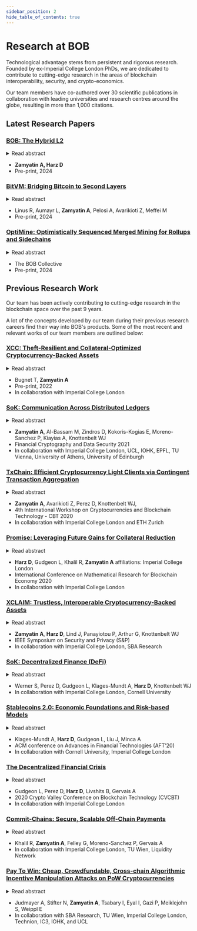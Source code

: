 ```yaml
---
sidebar_position: 2
hide_table_of_contents: true
---
```


# Research at BOB

Technological advantage stems from persistent and rigorous research.
Founded by ex-Imperial College London PhDs, we are dedicated to contribute to cutting-edge research in the areas of blockchain interoperability, security, and crypto-economics.

Our team members have co-authored over 30 scientific publications in collaboration with leading universities and research centres around the globe, resulting in more than 1,000 citations.

## Latest Research Papers

### [BOB: The Hybrid L2](https://docs.gobob.xyz/whitepaper.pdf)

<details>
  <summary>Read abstract</summary>

BOB is a new type of Bitcoin-secured blockchain: a Hybrid L2. Hybrid L2s inherit security from Bitcoin, as the most secure and decentralized network. Bitcoin security is then used to create trustminimized bridges to Bitcoin, Ethereum, and other L1s. As a result, the Hybrid L2 does not rely on third-party bridges for interoperability and solves the problem of fragmented BTC multi-chain liquidity.

</details>

- **Zamyatin A, Harz D**
- Pre-print, 2024

### [BitVM: Bridging Bitcoin to Second Layers](https://bitvm.org/bitvm_bridge.pdf)

<details>
  <summary>Read abstract</summary>

BitVM2 is a novel paradigm that enables arbitrary program execution in Bitcoin, thereby combining Turing-complete expressiveness with the security of Bitcoin consensus. At its core, BitVM2 leverages optimistic computation, assuming operators are honest unless proven otherwise by challengers through fraud proofs, and SNARK proof verification scripts, which are split into sub-programs that are executed within Bitcoin transactions. As a result, BitVM2 ensures program correctness with just three on-chain transactions. BitVM2 significantly improves over prior BitVM designs by enabling, for the first time, permissionless challenging and by reducing the complexity and number of on-chain transactions required to resolve disputes. Our construction requires no consensus changes to Bitcoin. BitVM2 enables the design of an entirely new class of applications in Bitcoin. We showcase that by presenting BitVM Bridge, a protocol that enhances prior Bitcoin bridges by reducing trust assumptions for the safety of deposits from an honest majority (t-of-n) to existential honesty (1-of-n) during setup. To guarantee liveness, we only require one active rational operator (while the others can be malicious). Any user can act as challenger, facilitating permissionless verification of the protocol.

</details>

- Linus R, Aumayr L, **Zamyatin A**, Pelosi A, Avarikioti Z, Meffei M
- Pre-print, 2024

### [OptiMine: Optimistically Sequenced Merged Mining for Rollups and Sidechains](https://gobob.xyz/optimine)

<details>
  <summary>Read abstract</summary>

We coin the hybrid consensus technique “Optimistically Sequenced Merged Mining”. The technique enables any sidechain or rollup connected to an L1 chain to receive Proof-of-Work security from Bitcoin Miners. Rollups and sidechains retain fast block production and reduce the trust in centralized Sequencers and block-producing nodes.

</details>

- The BOB Collective
- Pre-print, 2024

## Previous Research Work

Our team has been actively contributing to cutting-edge research in the blockchain space over the past 9 years.

A lot of the concepts developed by our team during their previous research careers find their way into BOB's products. Some of the most recent and relevant works of our team members are outlined below:

### [XCC: Theft-Resilient and Collateral-Optimized Cryptocurrency-Backed Assets](https://docs.interlay.io/_assets/papers/XCC_paper.pdf)

<details>
  <summary>Read abstract</summary>

The need for cross-blockchain interoperability is higher than ever. Today, there exists a plethora of blockchain-based cryptocurrencies, with varying levels of adoption and diverse niche use cases, and yet communication across blockchains is still in its infancy. Despite the vast potential for novel applications in an interoperable ecosystem, cross-chain tools and protocols are few and often limited.

Cross-chain communication requires a trusted third party, as the Fair Exchange problem is reducible to it. However, the decentralised consensus of blockchains can be used as a source of trust, and financial incentives can achieve security. XCLAIM uses these principles to enable collateralised cryptocurrency-backed assets (CbAs) to be created and used. However, full collateralization is inefficient, and to protect against exchange rate fluctuations overcollateralization is necessary. This is a significant barrier to scaling, and as a result, in practice, most systems still employ a centralised architecture.

In this work, we introduce XCC, an extension to the XCLAIM framework which allows for a significant reduction in collateral required. By making use of periodic, timelocked commitments on the backing blockchain, XCC decouples locked collateral from issued CbAs, allowing fractional collateralization without loss of security. We instantiate XCC between Bitcoin and Ethereum to showcase practical feasibility. XCC is compatible with the majority of existing blockchains without modification.

</details>

- Bugnet T, **Zamyatin A**
- Pre-print, 2022
- In collaboration with Imperial College London

### [SoK: Communication Across Distributed Ledgers](https://eprint.iacr.org/2019/1128.pdf)

<details>
  <summary>Read abstract</summary>

Since the inception of Bitcoin, a plethora of distributed ledgers differing in design and purpose has been created. While by design, blockchains provide no means to securely communicate with external systems, numerous attempts towards trustless cross-chain communication have been proposed over the years. Today, cross-chain communication (CCC) plays a fundamental role in cryptocurrency exchanges, scalability efforts via sharding, extension of existing systems through sidechains, and bootstrapping of new blockchains. Unfortunately, existing proposals are designed ad-hoc for specific use-cases, making it hard to gain confidence in their correctness and composability.

We provide the first systematic exposition of cross-chain communication protocols. We formalize the underlying research problem and show that CCC is impossible without a trusted third party, contrary to common beliefs in the blockchain community. With this result in mind, we develop a framework to design new and evaluate existing CCC protocols, focusing on the inherent trust assumptions thereof, and derive a classification covering the field of cross-chain communication to date. We conclude by discussing open challenges for CCC research and the implications of interoperability on the security and privacy of blockchains.

</details>

- **Zamyatin A**, Al-Bassam M, Zindros D, Kokoris-Kogias E, Moreno-Sanchez P, Kiayias A, Knottenbelt WJ
- Financial Cryptography and Data Security 2021
- In collaboration with Imperial College London, UCL, IOHK, EPFL, TU Vienna, University of Athens, University of Edinburgh

### [TxChain: Efficient Cryptocurrency Light Clients via Contingent Transaction Aggregation](https://eprint.iacr.org/2020/580.pdf)

<details>
  <summary>Read abstract</summary>

Cryptocurrency light- or simplified payment verification (SPV) clients allow nodes with limited resources to efficiently verify execution of payments. Instead of downloading the entire blockchain, only block headers and selected transactions are stored. Still, the storage and bandwidth cost, linear in blockchain size, remain non-negligible, especially for smart contracts and mobile devices: as of April 2020, these amount to 50 MB in Bitcoin and 5 GB in Ethereum.

Recently, two improved sublinear light clients were proposed: to validate the blockchain, NIPoPoWs and FlyClient only download a polylogarithmic number of block headers, sampled at random. The actual verification of payments, however, remains costly: for each verified transaction, the corresponding block must too be downloaded. This yields NIPoPoWs and FlyClient only effective under low transaction volumes.

We present TxChain, a novel mechanism to maintain efficiency of light clients even under high transaction volumes. Specifically, we introduce the concept of contingent transaction aggregation, where proving inclusion of a single contingent transaction implicitly proves that n other transactions exist in the blockchain. To verify n payments, TxChain requires only a single transaction in the best (n≤c), and n/c+logc(n) transactions in the worst case (n>c). We deploy TxChain on Bitcoin without consensus changes and implement a soft fork for Ethereum. To demonstrate effectiveness in the cross-chain setting, we implement TxChain as a smart contract on Ethereum to efficiently verify Bitcoin payments.

</details>

- **Zamyatin A**, Avarikioti Z, Perez D, Knottenbelt WJ,
- 4th International Workshop on Cryptocurrencies and Blockchain Technology - CBT 2020
- In collaboration with Imperial College London and ETH Zurich

### [Promise: Leveraging Future Gains for Collateral Reduction](https://eprint.iacr.org/2020/532.pdf)

<details>
  <summary>Read abstract</summary>

Collateral employed in cryptoeconomic protocols protects against the misbehavior of economically rational agents, compensating honest users for damages and punishing misbehaving parties. The introduction of collateral, however, carries three disadvantages: (i) requiring agents to lock up a substantial amount of collateral can be an entry barrier, limiting the set of candidates to wealthy agents; (ii) affected agents incur ongoing opportunity costs as the collateral cannot be utilized elsewhere; and (iii) users wishing to interact with an agent on a frequent basis (e.g., with a service provider to facilitate second-layer payments), have to ensure the correctness of each interaction individually instead of subscribing to a service period in which interactions are secured by the underlying collateral.

We present Promise, a subscription mechanism to decrease the initial capital requirements of economically rational service providers in cryptoeconomic protocols. The mechanism leverages future income (such as service fees) prepaid by users to reduce the collateral actively locked up by service providers, while sustaining secure operation of the protocol. Promise is applicable in the context of multiple service providers competing for users. We provide a model for evaluating its effectiveness and argue its security. Demonstrating Promise's applicability, we discuss how Promise can be integrated into a cross-chain interoperability protocol, XCLAIM, and a second-layer scaling protocol, NOCUST. Last, we present an implementation of the protocol on Ethereum showing that all functions of the protocol can be implemented in constant time complexity and Promise only adds USD 0.05 for a setup per user and service provider and USD 0.01 per service delivery during the subscription period.

</details>

- **Harz D**, Gudgeon L, Khalil R, **Zamyatin A**
  affiliations: Imperial College London
- International Conference on Mathematical Research for Blockchain Economy 2020
- In collaboration with Imperial College London

### [XCLAIM: Trustless, Interoperable Cryptocurrency-Backed Assets](https://eprint.iacr.org/2018/643.pdf)

<details>
  <summary>Read abstract</summary>

Building trustless cross-blockchain trading protocols is challenging. Centralized exchanges thus remain the preferred route to execute transfers across blockchains. However, these services require trust and therefore undermine the very nature of the blockchains on which they operate. To overcome this, several decentralized exchanges have recently emerged which offer support for atomic cross-chain swaps (ACCS). ACCS enable the trustless exchange of cryptocurrencies across blockchains, and are the only known mechanism to do so. However, ACCS suffer significant limitations; they are slow, inefficient and costly, meaning that they are rarely used in practice.

We present XCLAIM: the first generic framework for achieving trustless and efficient cross-chain exchanges using cryptocurrency-backed assets (CbAs). XCLAIM offers protocols for issuing, transferring, swapping and redeeming CbAs securely in a non-interactive manner on existing blockchains. We instantiate XCLAIM between Bitcoin and Ethereum and evaluate our implementation; it costs less than USD 0.50 to issue an arbitrary amount of Bitcoin-backed tokens on Ethereum. We show XCLAIM is not only faster, but also significantly cheaper than atomic cross-chain swaps. Finally, XCLAIM is compatible with the majority of existing blockchains without modification, and enables several novel cryptocurrency applications, such as cross-chain payment channels and efficient multi-party swaps.

</details>

- **Zamyatin A**, **Harz D**, Lind J, Panayiotou P, Arthur G, Knottenbelt WJ
- IEEE Symposium on Security and Privacy (S&P)
- In collaboration with Imperial College London, SBA Research

### [SoK: Decentralized Finance (DeFi)](https://arxiv.org/abs/2101.08778)

<details>
  <summary>Read abstract</summary>

Decentralized Finance (DeFi), a blockchain powered peer-to-peer financial system, is mushrooming. One and a half years ago the total value locked in DeFi systems was approximately 700m USD, now, as of September 2021, it stands at around 100bn USD. The frenetic evolution of the ecosystem has created challenges in understanding the basic principles of these systems and their security risks. In this Systematization of Knowledge (SoK) we delineate the DeFi ecosystem along the following axes: its primitives, its operational protocol types and its security. We provide a distinction between technical security, which has a healthy literature, and economic security, which is largely unexplored, connecting the latter with new models and thereby synthesizing insights from computer science, economics and finance. Finally, we outline the open research challenges in the ecosystem across these security types.

</details>

- Werner S, Perez D, Gudgeon L, Klages-Mundt A, **Harz D**, Knottenbelt WJ
- In collaboration with Imperial College London, Cornell University

### [Stablecoins 2.0: Economic Foundations and Risk-based Models](https://arxiv.org/pdf/2006.12388.pdf)

<details>
  <summary>Read abstract</summary>

Stablecoins are one of the most widely capitalized type of cryptocurrency. However, their risks vary significantly according to their design and are often poorly understood. We seek to provide a sound foundation for stablecoin theory, with a risk-based functional characterization of the economic structure of stablecoins. First, we match existing economic models to the disparate set of custodial systems. Next, we characterize the unique risks that emerge in non-custodial stablecoins and develop a model framework that unifies existing models from economics and computer science. We further discuss how this modeling framework is applicable to a wide array of cryptoeconomic systems, including cross-chain protocols, collateralized lending, and decentralized exchanges. These unique risks yield unanswered research questions that will form the crux of research in decentralized finance going forward.

</details>

- Klages-Mundt A, **Harz D**, Gudgeon L, Liu J, Minca A
- ACM conference on Advances in Financial Technologies (AFT’20)
- In collaboration with Cornell University, Imperial College London

### [The Decentralized Financial Crisis](https://arxiv.org/pdf/2002.08099.pdf)

<details>
  <summary>Read abstract</summary>

The Global Financial Crisis of 2008, caused by the accumulation of excessive financial risk, inspired Satoshi Nakamoto to create Bitcoin. Now, more than ten years later, Decentralized Finance (DeFi), a peer-to-peer financial paradigm which leverages blockchain-based smart contracts to ensure its integrity and security, contains over 702m USD of capital as of April 15th, 2020. As this ecosystem develops, it is at risk of the very sort of financial meltdown it is supposed to be preventing. In this paper we explore how design weaknesses and price fluctuations in DeFi protocols could lead to a DeFi crisis. We focus on DeFi lending protocols as they currently constitute most of the DeFi ecosystem with a 76% market share by capital as of April 15th, 2020.
First, we demonstrate the feasibility of attacking Maker's governance design to take full control of the protocol, the largest DeFi protocol by market share, which would have allowed the theft of 0.5bn USD of collateral and the minting of an unlimited supply of DAI tokens. In doing so, we present a novel strategy utilizing so-called flash loans that would have in principle allowed the execution of the governance attack in just two transactions and without the need to lock any assets. Approximately two weeks after we disclosed the attack details, Maker modified the governance parameters mitigating the attack vectors. Second, we turn to a central component of financial risk in DeFi lending protocols. Inspired by stress-testing as performed by central banks, we develop a stress-testing framework for a stylized DeFi lending protocol, focusing our attention on the impact of a drying-up of liquidity on protocol solvency. Based on our parameters, we find that with sufficiently illiquidity a lending protocol with a total debt of 400m USD could become undercollateralized within 19 days.

</details>

- Gudgeon L, Perez D, **Harz D**, Livshits B, Gervais A
- 2020 Crypto Valley Conference on Blockchain Technology (CVCBT)
- In collaboration with Imperial College London

### [Commit-Chains: Secure, Scalable Off-Chain Payments](https://eprint.iacr.org/2018/642.pdf)

<details>
  <summary>Read abstract</summary>

Current permissionless blockchains suffer from scalability limitations. To scale without changing the underlying blockchain, one avenue is to lock funds into blockchain smart-contracts (collateral) and enact transactions outside, or off- the blockchain, via accountable peer-to-peer messages. Disputes among peers are resolved with appropriate collateral redistribution on the blockchain. In this work we lay the foundations for commit-chains, a novel off-chain scaling solution for existing blockchains where an untrusted and non-custodial operator commits the state of its user account balances via constant-sized, periodic checkpoints. Users dispute operator misbehavior via a smart contract. The commit-chain paradigm enables for the first time that off-chain users can receive payments while being offline. Moreover, locked funds can be managed efficiently at constant communication costs, alleviating collateral fragmentation.

We instantiate two account-based commit-chain constructions: NOCUST, based on a cost-effective challenge-response dispute mechanism; and NOCUST-ZKP, which provides provably correct operation via zkSNARKs. These constructions offer a trade-off between correctness, verification, and efficiency while both are practical and ensure key properties such as balance safety; that is, no honest user loses coins. We implemented both constructions on a smart contract enabled blockchain. Our evaluation demonstrates that NOCUST's operational costs in terms of computation and communication scale logarithmically in the number of users and transactions, and allow very efficient lightweight clients (a user involved in e.g. 100 daily transactions only needs to store a constant 46 kb of data, allowing secure payments even on mobile devices). NOCUST is operational in production since March 2019.

</details>

- Khalil R, **Zamyatin A**, Felley G, Moreno-Sanchez P, Gervais A
- In collaboration with Imperial College London, TU Wien, Liquidity Network

### [Pay To Win: Cheap, Crowdfundable, Cross-chain Algorithmic Incentive Manipulation Attacks on PoW Cryptocurrencies](https://eprint.iacr.org/2019/775.pdf)

<details>
  <summary>Read abstract</summary>

In this paper we extend the attack landscape of bribing attacks on cryptocurrencies by presenting a new method, which we call Pay-To-Win (P2W). To the best of our knowledge, it is the first approach capable of facilitating double-spend collusion across different blockchains. Moreover, our technique can also be used to specifically incentivize transaction exclusion or (re)ordering. For our construction we rely on smart contracts to render the payment and receipt of bribes trustless for the briber as well as the bribee. Attacks using our approach are operated and financed out-of-band i.e., on a funding cryptocurrency, while the consequences are induced in a different target cryptocurrency. Hereby, the main requirement is that smart contracts on the funding cryptocurrency are able to verify consensus rules of the target. For a concrete instantiation of our P2W method, we choose Bitcoin as a target and Ethereum as a funding cryptocurrency. Our P2W method is designed in a way that reimburses collaborators even in the case of an unsuccessful attack. Interestingly, this actually renders our approach approximately one order of magnitude cheaper than comparable bribing techniques (e.g., the whale attack). We demonstrate the technical feasibility of P2W attacks through publishing all relevant artifacts of this paper, ranging from calculations of success probabilities to a fully functional proof-of-concept implementation, consisting of an Ethereum smart contract and a Python client.

</details>

- Judmayer A, Stifter N, **Zamyatin A**, Tsabary I, Eyal I, Gazi P, Meiklejohn S, Weippl E
- In collaboration with SBA Research, TU Wien, Imperial College London, Technion, IC3, IOHK, and UCL
